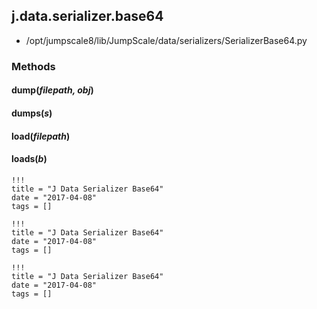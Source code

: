 <!-- toc -->
## j.data.serializer.base64

- /opt/jumpscale8/lib/JumpScale/data/serializers/SerializerBase64.py

### Methods

#### dump(*filepath, obj*) 

#### dumps(*s*) 

#### load(*filepath*) 

#### loads(*b*) 


```
!!!
title = "J Data Serializer Base64"
date = "2017-04-08"
tags = []
```

```
!!!
title = "J Data Serializer Base64"
date = "2017-04-08"
tags = []
```

```
!!!
title = "J Data Serializer Base64"
date = "2017-04-08"
tags = []
```
